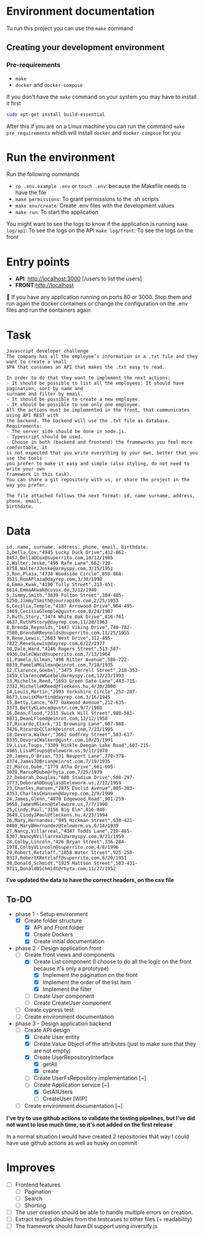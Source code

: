 # Environment documentation
Tu run this project you can use the `make` command

## Creating your development environment
### Pre-requirements
* `make`
* `docker` and `docker-compose`

If you don't have the `make` command on your system you may have to install it first
```bash
sudo apt-get install build-essential
```

After this if you are on a Linux machine you can run the command `make pre_requirements` which will install `docker` and `docker-compose` for you

# Run the environment
Run the following commands
* `cp .env.example .env` or `touch .env`: because the Makefile needs to have the file
* `make permissions`: To grant permissions to the .sh scripts
* `make env/create`: Create .env files with the development values
* `make run`: To start the application

You might want to see the logs to know if the application is running
 `make log/api`: To see the logs on the API
 `make log/front`: To see the logs on the front

# Entry points
* **API**: [http://localhost:3000](http://localhost:3000) [/users to list the users]
* **FRONT**:[http://localhost](http://localhost)

👀 If you have any application running on ports 80 or 3000. Stop them and run again the docker containers or change the configuration on the .env files and run the containers again

# Task
```
Javascript developer challenge
The company has all the employee’s information in a .txt file and they want to create a small
SPA that consumes an API that makes the .txt easy to read.

In order to do that they want to implement the next actions:
- It should be possible to list all the employees: It should have pagination, sort by name and
surname and filter by email.
- It should be possible to create a new employee.
- It should be possible to see only one employee.
All the actions must be implemented in the front, that communicates using API REST with
the backend. The backend will use the .txt file as database.
Requirements:
- The server side should be done in node.js.
- Typescript should be used.
- Choose in both (backend and frontend) the frameworks you feel more comfortable, it
is not expected that you write everything by your own, better that you use the tools
you prefer to make it easy and simple (also styling, do not need to write your own
framework in this task).
You can share a git repository with us, or share the project in the way you prefer.

The file attached follows the next format: id, name surname, address, phone, email,
birthdate.
```

# Data
```
id, name, surname, address, phone, email, birthdate.
1,Della,Cox,"4945 Lucky Duck Drive",412-862-8457,DellaDCox@superrito.com,10/12/1985
2,Walter,Jeske,"495 Rafe Lane",662-729-8758,WalterJJeske@armyspy.com,3/15/1951
3,Ron,Plaza,"4738 Woodside Circle",850-868-3521,RonAPlaza@dayrep.com,3/30/1990
4,Emma,Kwak,"4190 Tully Street",313-651-6614,EmmaAKwak@cuvox.de,3/12/1940
5,Jimmy,Smith,"3839 Fulton Street",304-405-5250,JimmyTSmith@jourrapide.com,2/25/1953
6,Cecilia,Temple,"4187 Arrowood Drive",904-495-3469,CeciliaGTemple@gustr.com,8/24/1987
7,Ruth,Story,"3474 White Oak Drive",816-761-4637,RuthPStory@dayrep.com,11/28/1963
8,Brenda,Reynolds,"1447 Viking Drive",740-782-7580,BrendaRReynolds@superrito.com,11/25/1955
9,Rene,Lewis,"2683 West Drive",312-495-7822,ReneSLewis@dayrep.com,6/22/1977
10,Dale,Ward,"4246 Rogers Street",513-587-4936,DaleCWard@superrito.com,7/13/1964
11,Pamela,Gilman,"496 Ritter Avenue",586-722-0839,PamelaMGilman@einrot.com,7/18/1935
12,Clarence,Goebel,"3475 Ferrell Street",218-353-1459,ClarenceWGoebel@armyspy.com,12/23/1993
13,Michelle,Reed,"1693 Green Gate Lane",443-715-2332,MichelleKReed@fleckens.hu,4/30/2000
14,Louis,Martin,"2993 Yorkshire Circle",252-287-8673,LouisKMartin@dayrep.com,3/16/1945
15,Betty,Lance,"677 Oakwood Avenue",212-635-3373,BettyKLance@gustr.com,9/7/1980
16,Dean,Flood,"2313 Swick Hill Street",980-581-8871,DeanLFlood@einrot.com,12/12/1950
17,Ricardo,Clark,"31 Browning Lane",607-988-3426,RicardoCClark@einrot.com,7/23/1995
18,Devora,Walker,"3661 Godfrey Street",503-617-8335,DevoraCWalker@gustr.com,10/25/1991
19,Lisa,Toups,"3389 Hinkle Deegan Lake Road",607-215-4985,LisaMToups@teleworm.us,9/11/1970
20,James,O'Brian,"331 Neuport Lane",770-378-4374,JamesJOBrian@einrot.com,7/19/1935
21,Marco,Dube,"1779 Atha Drive",661-695-3020,MarcoPDube@rhyta.com,7/25/1939
22,Deborah,Douglas,"680 Stadium Drive",508-297-3773,DeborahDDouglas@teleworm.us,2/12/1959
23,Charles,Hansen,"2875 Euclid Avenue",805-303-4353,CharlesCHansen@dayrep.com,2/9/1999
24,James,Glenn,"4870 Edgewood Road",901-259-9658,JamesMGlenn@teleworm.us,7/7/1990
25,Cindy,Paul,"3156 Big Elm",816-840-3649,CindyJPaul@fleckens.hu,4/23/1994
26,Mary,Hernandez,"945 Hickman Street",630-421-0480,MaryBHernandez@teleworm.us,6/14/1939
27,Nancy,Villarreal,"4347 Todds Lane",210-465-6307,NancyNVillarreal@armyspy.com,9/21/1959
28,Colby,Lincoln,"426 Bryan Street",336-284-1978,ColbyVLincoln@superrito.com,4/8/1996
29,Robert,Retzlaff,"1858 Water Street",925-250-0317,RobertKRetzlaff@superrito.com,6/20/1951
30,Donald,Schmidt,"1925 Mattson Street",503-431-9711,DonaldBSchmidt@rhyta.com,11/27/1952
```

**I've updated the data to have the correct headers, on the csv file**

To-DO
---
- phase 1 - Setup environment
    - [X] Create folder structure
        - [X] API and Front folder
        - [X] Create Dockers
        - [X] Create initial documentation
- phase 2 - Design application front
    - [ ] Create front views and components
        - [X] Create List component (I choose to do all the logic on the front because it's only a prototype)
            - [X] Implement the pagination on the front
            - [X] Implement the order of the list item
            - [X] Implement the filter
        - [ ] Create User component
        - [ ] Create CreateUser component
    - [ ] Create cypress test
    - [ ] Create environment documentation
- phase 3 - Design application backend
    - [ ] Create API design
        - [X] Create User entity
        - [X] Create Value Object of the attributes (just to make sure that they are not empty)
        - [X] Create UserRepositoryInterface
            - [X] getAll
            - [X] create
        - [ ] Create UserFsRepository implementation [~]
        - [ ] Create Application service [~]
            - [X] GetAllUsers
            - [ ] CreateUser [WIP]
    - [ ] Create environment documentation [~]

 **I've try to use github actions to validate the testing pipelines, but I've did not want to lose much time,
 so it's not added on the first release**

 In a normal situation I would have created 2 repositories that way I could have use github actions as well as husky on commit


# Improves
- [ ] Frontend features
    - [ ] Pagination
    - [ ] Search
    - [ ] Shorting
- [ ] The user creation should be able to handle multiple errors on creation.
- [ ] Extract testing doubles from the testcases to other files (+ readability)
- [ ] The framework should have DI support using inversify.js
